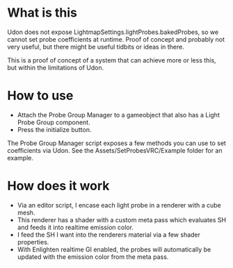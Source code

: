 # What is this
Udon does not expose LightmapSettings.lightProbes.bakedProbes, so we cannot set probe coefficients at runtime. Proof of concept and probably not very useful, but there might be useful tidbits or ideas in there.

This is a proof of concept of a system that can achieve more or less this, but within the limitations of Udon.

# How to use
- Attach the Probe Group Manager to a gameobject that also has a Light Probe Group component.
- Press the initialize button.

The Probe Group Manager script exposes a few methods you can use to set coefficients via Udon. See the Assets/SetProbesVRC/Example folder for an example.

# How does it work
- Via an editor script, I encase each light probe in a renderer with a cube mesh.
- This renderer has a shader with a custom meta pass which evaluates SH and feeds it into realtime emission color.
- I feed the SH I want into the renderers material via a few shader properties.
- With Enlighten realtime GI enabled, the probes will automatically be updated with the emission color from the meta pass.
